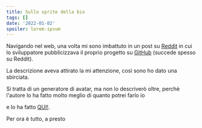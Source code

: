 ```yaml
---
title: Sullo sprite della bio
tags: []
date: '2022-01-02'
spoiler: lorem-ipsum
---
```

Navigando nel web, una volta mi sono imbattuto in un post su [Reddit](https://www.reddit.com/) in cui lo sviluppatore  pubblicizzava il proprio progetto su [GitHub](https://github.com/) (succede spesso su Reddit).

La descrizione aveva attirato la mi attenzione, cos&igrave; sono ho dato una sbirciata.

Si tratta di un generatore di avatar, ma non lo descriver&ograve; oltre, perch&egrave; l'autore lo ha fatto molto meglio di quanto potrei farlo io

e lo ha fatto [QUI!](https://github.com/ljvmiranda921/sprites-as-a-service).

Per ora &egrave; tutto,
a presto
